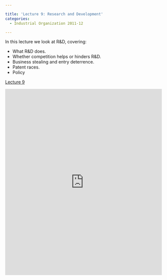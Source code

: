 ```yaml
---

title: 'Lecture 9: Research and Development'
categories:
  - Industrial Organization 2011-12

---
```

In this lecture we look at R&amp;D, covering:
  * What R&amp;D does.
  * Whether competition helps or hinders R&amp;D.
  * Business stealing and entry deterrence.
  * Patent races.
  * Policy

<a title="View Lecture 9 on Scribd" href="https://www.scribd.com/doc/74516931/Lecture-9" >Lecture 9</a>

<iframe src="https://www.scribd.com/embeds/74516931/content?start_page=1&view_mode=slideshow&access_key=key-12nbufad8ey6lara3y57" data-auto-height="true" data-aspect-ratio="1.33333333333333" scrolling="no" width="100%" height="600" frameborder="0"></iframe>